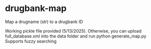 # drugbank-map
Map a drugname (str) to a drugbank ID

Working pickle file provided (5/13/2025).
Otherwise, you can upload full_database.xml into the data folder and run python generate_map.py
Supports fuzzy searching
